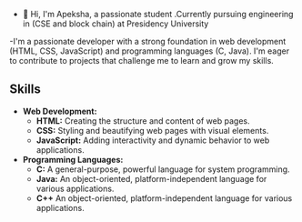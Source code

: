 - 👋 Hi,  I'm Apeksha, a passionate student .Currently pursuing engineering in (CSE and block chain) at Presidency University
  
-I'm a passionate developer with a strong foundation in web development (HTML, CSS, JavaScript) and programming languages (C, Java). I'm eager to contribute to projects that challenge me to learn and grow my skills.

##  Skills

* **Web Development:**
    * **HTML:** Creating the structure and content of web pages.
    * **CSS:** Styling and beautifying web pages with visual elements.
    * **JavaScript:** Adding interactivity and dynamic behavior to web applications.
* **Programming Languages:**
    * **C:** A general-purpose, powerful language for system programming.
    * **Java:** An object-oriented, platform-independent language for various applications.
    * **C++** An object-oriented, platform-independent language for various applications.
<!---
Apekshakv/I'm Apeksha, a passionate student .Currently pursuing engineering at Presidency Uiversity
--->
